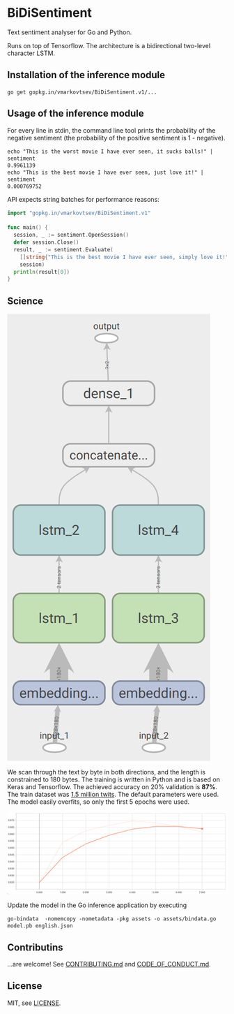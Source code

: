 BiDiSentiment
=============

Text sentiment analyser for Go and Python.

Runs on top of Tensorflow. The architecture is a bidirectional two-level character LSTM.

Installation of the inference module
------------------------------------

```
go get gopkg.in/vmarkovtsev/BiDiSentiment.v1/...
```

Usage of the inference module
-----------------------------

For every line in stdin, the command line tool prints the probability of the negative sentiment
(the probability of the positive sentiment is 1 - negative).

```
echo "This is the worst movie I have ever seen, it sucks balls!" | sentiment 
0.9961139
echo "This is the best movie I have ever seen, just love it!" | sentiment
0.000769752
```

API expects string batches for performance reasons:

```go
import "gopkg.in/vmarkovtsev/BiDiSentiment.v1"

func main() {
  session, _ := sentiment.OpenSession()
  defer session.Close()
  result, _ := sentiment.Evaluate(
    []string{"This is the best movie I have ever seen, simply love it!"},
    session)
  println(result[0])
}
```

Science
-------

![arch](doc/arch.png)

We scan through the text by byte in both directions, and the length is constrained to 180 bytes.
The training is written in Python and is based on Keras and Tensorflow. The achieved accuracy
on 20% validation is **87%**. The train dataset was
[1.5 million twits](http://thinknook.com/twitter-sentiment-analysis-training-corpus-dataset-2012-09-22/).
The default parameters were used. The model easily overfits, so only the first 5 epochs were used.

![validation](doc/valid.png)

Update the model in the Go inference application by executing

```
go-bindata  -nomemcopy -nometadata -pkg assets -o assets/bindata.go  model.pb english.json
```

Contributins
------------
...are welcome! See [CONTRIBUTING.md](CONTRIBUTING.md) and [CODE_OF_CONDUCT.md](CODE_OF_CONDUCT.md).

License
-------

MIT, see [LICENSE](LICENSE).